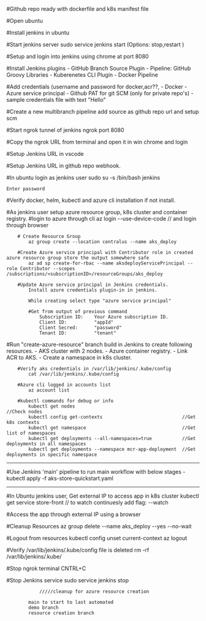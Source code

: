 #Github repo ready with dockerfile and k8s manifest file

#Open ubuntu

#Install jenkins in ubuntu

#Start jenkins server
	sudo service jenkins start        (Options: stop,restart )
	
#Setup and login into jenkins using chrome at port 8080

#Install Jenkins plugins
    - GitHub Branch Source Plugin
    - Pipeline: GitHub Groovy Libraries
    - Kuberenetes CLI Plugin 
    - Docker Pipeline

#Add credentials (username and password for docker,acr??,
    - Docker
    - Azure service principal
    - Github PAT for git SCM 	(only for private repo's)
    - sample credentials file with text "Hello"

#Create a new multibranch pipeline 
	add source as github repo url and setup scm
	
#Start ngrok tunnel of jenkins
	ngrok port 8080
	
#Copy the ngrok URL from terminal and open it in win chrome and login

#Setup Jenkins URL in vscode

#Setup Jenkins URL in github repo webhook.

#In ubuntu login as jenkins user
	sudo su -s /bin/bash jenkins
	
	Enter password
	
#Verify docker, helm, kubectl and azure cli installation if not install.

#As jenkins user setup azure resource group, k8s cluster and container registry.
		#login to azure through cli
			az login --use-device-code    // and login through browser
		
		# Create Resource Group
			az group create --location centralus --name aks_deploy

		#Create Azure service principal with Contributor role in created azure resource group store the output somewhere safe
			az ad sp create-for-rbac --name aksdeployServicePrincipal --role Contributor --scopes /subscriptions/<subscriptionID>/resourceGroups/aks_deploy

		#Update Azure service principal in Jenkins credentials. 
			Install azure credentials plugin-in in jenkins. 

			While creating select type "azure service principal"

			#Get from output of previous command
				Subscription ID: 	Your Azure subscription ID.
				Client ID: 			"appId"
				Client Secred: 		"password"
				Tenant ID: 			"tenant"
			
#Run "create-azure-resource" branch build in Jenkins to create following resources.
	- AKS cluster with 2 nodes.
	- Azure container registry.
	- Link ACR to AKS.
	- Create a namespace in k8s cluster.

		#Verify aks credentials in /var/lib/jenkins/.kube/config
			cat /var/lib/jenkins/.kube/config

        #Azure cli logged in accounts list
			az account list
		
		#kubectl commands for debug or info
			kubectl get nodes  										//Check nodes
			kubectl config get-contexts 							//Get k8s contexts
            kubectl get namespace                                   //Get list of namespaces
			kubectl get deployments --all-namespaces=true			//Get deployments in all namespaces
			kubectl get deployments --namespace mcr-app-deployment	//Get deployments in specific namespace
		
--------------------------------------------------------------------------------------------------------------------------------

#Use Jenkins 'main' pipeline to run main workflow with below stages
	-			<list stages>
    kubectl apply -f aks-store-quickstart.yaml
		
--------------------------------------------------------------------------------------------------------------------------------
#In Ubuntu jenkins user, Get external IP to access app in k8s cluster
	kubectl get service store-front           // to watch continuesly add flag:  --watch
	
#Access the app through external IP using a browser

#Cleanup Resources
	az group delete --name aks_deploy --yes --no-wait
	
#Logout from resources
		kubectl config unset current-context
		az logout
		
#Verify /var/lib/jenkins/.kube/config file is deleted
    rm -rf /var/lib/jenkins/.kube/

#Stop ngrok terminal CNTRL+C

#Stop Jenkins service
	sudo service jenkins stop



	            /////cleanup for azure resource creation

            main to start to last automated
            demo branch
            resource creation branch